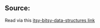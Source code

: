 ## Source:

Read via this [itsy-bitsy-data-structures link](https://github.com/jamiebuilds/itsy-bitsy-data-structures/blob/master/itsy-bitsy-data-structures.js)